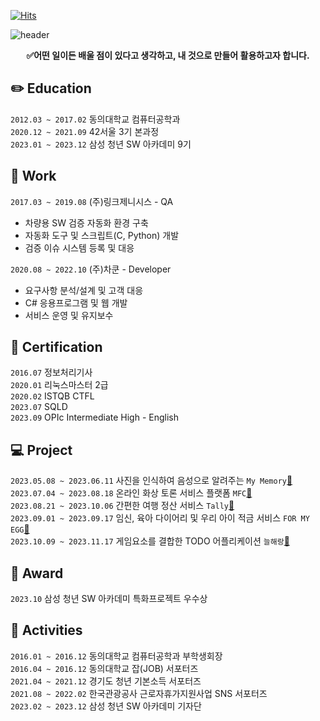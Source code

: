 [![Hits](https://hits.seeyoufarm.com/api/count/incr/badge.svg?url=https%3A%2F%2Fgithub.com%2Fheejeong13%2Fhit-counter&count_bg=%23845EC2&title_bg=%23B39CD0&icon=github.svg&icon_color=%23FFFFFF&title=HEELEE&edge_flat=false)](https://github.com/heejeong13)

![header](https://capsule-render.vercel.app/api?type=waving&color=0:B993D6,100:8CA6DB&height=250&section=header&text=오늘도%20레벨%20업!✨&fontSize=60&fontAlign=65&fontAlignY=40&animation=fadeIn&desc=새로운%20도전과%20학습을%20즐기는%20개발자%20이희정입니다.&descSize=20&descAlign=65&descAlignY=60&fontColor=f7f5f5)

<div align="center"><strong>✅어떤 일이든 배울 점이 있다고 생각하고, 내 것으로 만들어 활용하고자 합니다.</strong></div>

## ✏️ Education

`2012.03 ~ 2017.02` 동의대학교 컴퓨터공학과<br>
`2020.12 ~ 2021.09` 42서울 3기 본과정<br>
`2023.01 ~ 2023.12` 삼성 청년 SW 아카데미 9기<br>

## 💼 Work

`2017.03 ~ 2019.08` (주)링크제니시스 - QA

- 차량용 SW 검증 자동화 환경 구축
- 자동화 도구 및 스크립트(C, Python) 개발
- 검증 이슈 시스템 등록 및 대응

`2020.08 ~ 2022.10` (주)차쿤 - Developer

- 요구사항 분석/설계 및 고객 대응
- C# 응용프로그램 및 웹 개발
- 서비스 운영 및 유지보수

## 🪪 Certification

`2016.07` 정보처리기사<br>
`2020.01` 리눅스마스터 2급<br>
`2020.02` ISTQB CTFL<br>
`2023.07` SQLD<br>
`2023.09` OPIc Intermediate High - English<br>

## 💻 Project

`2023.05.08 ~ 2023.06.11` 사진을 인식하여 음성으로 알려주는 `My Memory`[📎](https://github.com/heejeong13/bloom)<br>
`2023.07.04 ~ 2023.08.18` 온라인 화상 토론 서비스 플랫폼 `MFC`[📎](https://github.com/heejeong13/mfc)<br>
`2023.08.21 ~ 2023.10.06` 간편한 여행 정산 서비스 `Tally`[📎](https://github.com/heejeong13/Tally)<br>
`2023.09.01 ~ 2023.09.17` 임신, 육아 다이어리 및 우리 아이 적금 서비스 `FOR MY EGG`[📎](https://github.com/heejeong13/For-My-Egg)<br>
`2023.10.09 ~ 2023.11.17` 게임요소를 결합한 TODO 어플리케이션 `늘해랑`[📎](https://github.com/heejeong13/Neulhaerang)<br>

## 🏅 Award

`2023.10` 삼성 청년 SW 아카데미 특화프로젝트 우수상<br>

## 🌱 Activities

`2016.01 ~ 2016.12` 동의대학교 컴퓨터공학과 부학생회장<br>
`2016.04 ~ 2016.12` 동의대학교 잡(JOB) 서포터즈<br>
`2021.04 ~ 2021.12` 경기도 청년 기본소득 서포터즈<br>
`2021.08 ~ 2022.02` 한국관광공사 근로자휴가지원사업 SNS 서포터즈<br>
`2023.02 ~ 2023.12` 삼성 청년 SW 아카데미 기자단<br>

##

<!--

![Anurag's GitHub stats](https://github-readme-stats.vercel.app/api?username=heejeong13&show_icons=true&theme=radical)
![Top Langs](https://github-readme-stats.vercel.app/api/top-langs/?username=heejeong13&layout=compact)

-->
